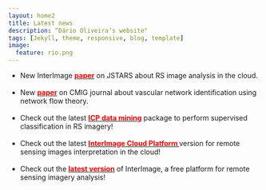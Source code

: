 ```yaml
---
layout: home2
title: Latest news
description: “Dário Oliveira’s website"
tags: [Jekyll, theme, responsive, blog, template]
image:
  feature: rio.png
---
```


<section>

<ul>

<li>New InterImage <a href="http://ieeexplore.ieee.org/document/7567537/"><font color="red"><strong>paper</strong></font></a> on JSTARS about RS image analysis in the cloud.</li>

<br>

<li>New <a href="http://www.medicalimagingandgraphics.com/article/S0895-6111(15)00146-9/"><font color="red"><strong>paper</strong></font></a> on CMIG journal about vascular network identification using network flow theory.</li>

<br>

<li>Check out the latest <a href="http://www.lvc.ele.puc-rio.br/wp/?p=1861#more-1861"><font color="red"><strong> ICP data mining</strong></font></a> package to perform supervised classification in RS imagery! </li>

<br>

<li>Check out the latest <a href="http://www.lvc.ele.puc-rio.br/wp/?p=1861#more-1861"><font color="red"><strong> InterImage Cloud Platform </strong></font></a> version for remote sensing images interpretation in the cloud! </li>

<br>

<li>Check out the <a href="http://www.lvc.ele.puc-rio.br/projects/interimage/"><font color="red"><strong>latest version</strong></font></a> of InterImage, a free platform for remote sensing imagery analysis! </li>

</ul>

</section>




